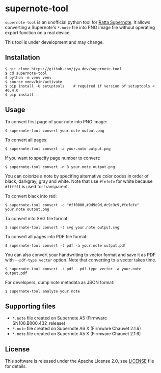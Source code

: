 # supernote-tool

`supernote-tool` is an unofficial python tool for [Ratta Supernote](https://supernote.com).
It allows converting a Supernote's `*.note` file into PNG image file
without operating export function on a real device.

This tool is under development and may change.


## Installation

```
$ git clone https://github.com/jya-dev/supernote-tool
$ cd supernote-tool
$ python -m venv venv
$ source venv/bin/activate
$ pip install -U setuptools    # required if version of setuptools < 46.4.0
$ pip install .
```


## Usage

To convert first page of your note into PNG image:

```
$ supernote-tool convert your.note output.png
```

To convert all pages:

```
$ supernote-tool convert -a your.note output.png
```

If you want to specify page number to convert:

```
$ supernote-tool convert -n 3 your.note output.png
```

You can colorize a note by specifing alternative color codes in order of black, darkgray, gray and white.
Note that use `#fefefe` for white because `#ffffff` is used for transparent.

To convert black into red:

```
$ supernote-tool convert -c "#ff0000,#9d9d9d,#c9c9c9,#fefefe" your.note output.png
```

To convert into SVG file format:

```
$ supernote-tool convert -t svg your.note output.svg
```

To convert all pages into PDF file format:

```
$ supernote-tool convert -t pdf -a your.note output.pdf
```

You can also convert your handwriting to vector format and save it as PDF with `--pdf-type vector` option.
Note that converting to a vector takes time.

```
$ supernote-tool convert -t pdf --pdf-type vector -a your.note output.pdf
```

For developers, dump note metadata as JSON format:

```
$ supernote-tool analyze your.note
```


## Supporting files

* `*.note` file created on Supernote A5 (Firmware SN100.B000.432_release)
* `*.note` file created on Supernote A6 X (Firmware Chauvet 2.1.6)
* `*.note` file created on Supernote A5 X (Firmware Chauvet 2.1.6)


## License

This software is released under the Apache License 2.0, see [LICENSE](LICENSE) file for details.
